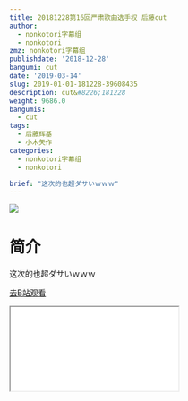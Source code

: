 ```yaml
---
title: 20181228第16回严肃歌曲选手权 后藤cut
author:
  - nonkotori字幕组
  - nonkotori
zmz: nonkotori字幕组
publishdate: '2018-12-28'
bangumi: cut
date: '2019-03-14'
slug: 2019-01-01-181228-39608435
description: cut&#8226;181228
weight: 9686.0
bangumis: 
  - cut
tags:
  - 后藤辉基
  - 小木矢作
categories:
  - nonkotori字幕组
  - nonkotori

brief: "这次的也超ダサいｗｗｗ"
---
```

![](https://i.imgur.com/KlrfGx4.jpg)
# 简介  
这次的也超ダサいｗｗｗ  

[去B站观看](https://www.bilibili.com/video/av39608435/)
<div class ="resp-container"><iframe class="testiframe" src="//player.bilibili.com/player.html?aid=39608435"", scrolling="no", allowfullscreen="true" > </iframe></div> 
